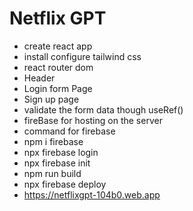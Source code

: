 # Netflix GPT
- create react app
- install configure tailwind css
- react router dom
- Header
- Login form Page
- Sign up page
- validate the form data though useRef()
- fireBase for hosting on the server
- command for firebase
- npm i firebase 
- npx firebase login
- npx firebase init
- npm run build
- npx firebase deploy
- https://netflixgpt-104b0.web.app
